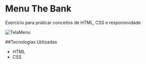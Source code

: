 # Menu The Bank
Exercício para praticar conceitos de HTML, CSS e responsividade


![TelaMenu](https://user-images.githubusercontent.com/127905683/228841447-1e4f46ce-6b33-43e8-b007-29da04ce5d5b.gif)


##Tecnologias Utilizadas
- HTML
- CSS
